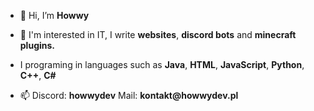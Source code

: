 <ul><li>👋 Hi, I’m <b>Howwy</b></li></ul>
<ul><li>👀 I'm interested in IT, I write <b>websites</b>, <b>discord bots</b> and <b>minecraft plugins.</b></li></ul>
<ul><li>I programing in languages such as <b>Java</b>, <b>HTML</b>, <b>JavaScript</b>, <b>Python</b>, <b>C++</b>, <b>C#</b></li></ul>
<ul><li>📫 Discord: <b>howwydev</b> Mail: <b>kontakt@howwydev.pl</b></li></ul>
